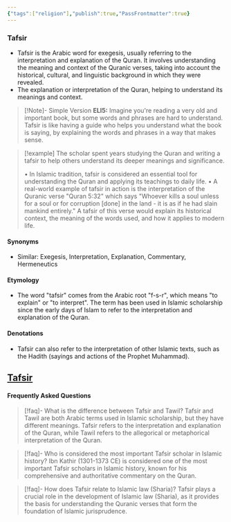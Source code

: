 ```yaml
---
{"tags":["religion"],"publish":true,"PassFrontmatter":true}
---
```


### Tafsir
- Tafsir is the Arabic word for exegesis, usually referring to the interpretation and explanation of the Quran. It involves understanding the meaning and context of the Quranic verses, taking into account the historical, cultural, and linguistic background in which they were revealed.
- The explanation or interpretation of the Quran, helping to understand its meanings and context.

> [!Note]- Simple Version
> **ELI5:** Imagine you're reading a very old and important book, but some words and phrases are hard to understand. Tafsir is like having a guide who helps you understand what the book is saying, by explaining the words and phrases in a way that makes sense.


> [!example]
> The scholar spent years studying the Quran and writing a tafsir to help others understand its deeper meanings and significance.
> 
> • In Islamic tradition, tafsir is considered an essential tool for understanding the Quran and applying its teachings to daily life.
> • A real-world example of tafsir in action is the interpretation of the Quranic verse "Quran 5:32" which says "Whoever kills a soul unless for a soul or for corruption [done] in the land - it is as if he had slain mankind entirely." A tafsir of this verse would explain its historical context, the meaning of the words used, and how it applies to modern life.

#### **Synonyms**
- Similar: Exegesis, Interpretation, Explanation, Commentary, Hermeneutics

#### **Etymology**
- The word "tafsir" comes from the Arabic root "f-s-r", which means "to explain" or "to interpret". The term has been used in Islamic scholarship since the early days of Islam to refer to the interpretation and explanation of the Quran.

#### **Denotations**
- Tafsir can also refer to the interpretation of other Islamic texts, such as the Hadith (sayings and actions of the Prophet Muhammad).

[Tafsir](https://en.wikipedia.org/wiki/Tafsir)
---
#### Frequently Asked Questions

> [!faq]- What is the difference between Tafsir and Tawil?
> Tafsir and Tawil are both Arabic terms used in Islamic scholarship, but they have different meanings. Tafsir refers to the interpretation and explanation of the Quran, while Tawil refers to the allegorical or metaphorical interpretation of the Quran.

> [!faq]- Who is considered the most important Tafsir scholar in Islamic history?
> Ibn Kathir (1301-1373 CE) is considered one of the most important Tafsir scholars in Islamic history, known for his comprehensive and authoritative commentary on the Quran.

> [!faq]- How does Tafsir relate to Islamic law (Sharia)?
> Tafsir plays a crucial role in the development of Islamic law (Sharia), as it provides the basis for understanding the Quranic verses that form the foundation of Islamic jurisprudence.